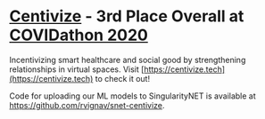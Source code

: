 # [Centivize](https://centivize.tech) - 3rd Place Overall at [COVIDathon 2020](https://covidathon.devpost.com/)

 Incentivizing smart healthcare and social good by strengthening relationships in virtual spaces.
 Visit [https://centivize.tech](https://centivize.tech) to check it out!
 
 Code for uploading our ML models to SingularityNET is available at https://github.com/rvignav/snet-centivize.
